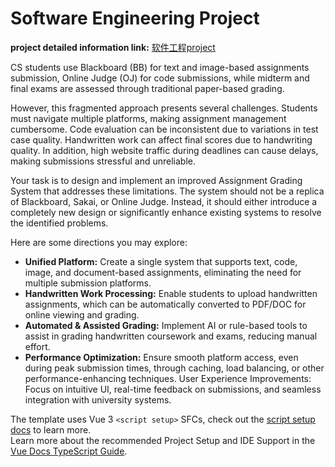 # Software Engineering Project
**project detailed information link:** [软件工程project](https://bb.sustech.edu.cn/bbcswebdav/pid-508647-dt-content-rid-17334213_1/courses/CS304-30018694-2025SP/project-intro-2025.pdf)  

CS students use Blackboard (BB) for text and image-based assignments submission, Online Judge (OJ) for
code submissions, while midterm and final exams are assessed through traditional paper-based grading.   

However, this fragmented approach presents several challenges. Students must navigate multiple platforms,
making assignment management cumbersome. Code evaluation can be inconsistent due to variations in test
case quality. Handwritten work can affect final scores due to handwriting quality. In addition, high website
traffic during deadlines can cause delays, making submissions stressful and unreliable.    

Your task is to design and implement an improved Assignment Grading System that addresses these
limitations. The system should not be a replica of Blackboard, Sakai, or Online Judge. Instead, it should either
introduce a completely new design or significantly enhance existing systems to resolve the identified
problems.  

Here are some directions you may explore:
- **Unified Platform:** Create a single system that supports text, code, image, and document-based
assignments, eliminating the need for multiple submission platforms.
- **Handwritten Work Processing:** Enable students to upload handwritten assignments, which can be
automatically converted to PDF/DOC for online viewing and grading.
- **Automated & Assisted Grading:** Implement AI or rule-based tools to assist in grading handwritten
coursework and exams, reducing manual effort.
- **Performance Optimization:** Ensure smooth platform access, even during peak submission times,
through caching, load balancing, or other performance-enhancing techniques.
User Experience Improvements: Focus on intuitive UI, real-time feedback on submissions, and
seamless integration with university systems.  

The template uses Vue 3 `<script setup>` SFCs, check out the [script setup docs](https://v3.vuejs.org/api/sfc-script-setup.html#sfc-script-setup) to learn more.   
Learn more about the recommended Project Setup and IDE Support in the [Vue Docs TypeScript Guide](https://vuejs.org/guide/typescript/overview.html#project-setup).  
